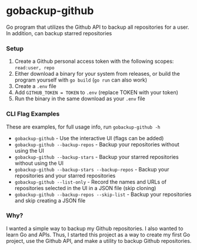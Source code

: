 # gobackup-github  
Go program that utilizes the Github API to backup all repositories for a user. In addition, can backup starred repositories  

### Setup  
1. Create a Github personal access token with the following scopes:  `read:user, repo`  
2. Either download a binary for your system from releases, or build the program yourself with `go build` (`go run` can also work)  
3. Create a `.env` file  
4. Add `GITHUB_TOKEN = TOKEN` to `.env` (replace TOKEN with your token)  
5. Run the binary in the same download as your `.env` file  

### CLI Flag Examples  
These are examples, for full usage info, run `gobackup-github -h`  
* `gobackup-github` - Use the interactive UI (flags can be added)  
* `gobackup-github --backup-repos` - Backup your repositories without using the UI  
* `gobackup-github --backup-stars` - Backup your starred repositories without using the UI  
* `gobackup-github --backup-stars --backup-repos` - Backup your repositories and your starred repositories  
* `gobackup-github --list-only` - Record the names and URLs of repositories selected in the UI in a JSON file (skip cloning)    
* `gobackup-github --backup-repos --skip-list` - Backup your repositories and skip creating a JSON file  

### Why?  
I wanted a simple way to backup my Github repositories. I also wanted to learn Go and APIs. Thus, I started this project as a way to create my first Go project, use the Github API, and make a utility to backup Github repositories.
